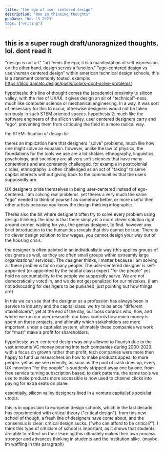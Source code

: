 ```yaml
---
title: "the ego of user centered design"
description: "hmm im thinking thoughts"
pubDate: "Nov 15 2023"
tags: ["writing"]
---
```


## this is a super rough draft/unoragnized thoughts. lol. dont read it

"design is not art"
"art feeds the ego; it is a manifestation of self expression. on the other hand, design serves a function."
"ego-centered design vs user/human centered design"
within american technical design schools, this is a statement commonly touted.
example:
https://blog.damato.design/posts/colors-dont-solve-problems/

hypothesis: this line of thought comes the (academic) proximity to silicon valley, with the rise of UX/UI. it gives design an air of "technical"-ness, much like computer science or mechanical engineering. In a way, it was sort of necessary for this to occur, otherwise designers would not be taken seriously in such STEM oriented spaces.
hypothesis 2: much like the software engineers of the silicon valley, user centered designers carry and "ego", preventing them from critiquing the field in a more radical way.

the STEM-ification of design lol.

theres an implication here that designers "solve" problems, much like how one might solve an equasion. however, unlike the law of physics, the foundations for the tools we use are a lot shakier. ethnography, linguistics, psychology, and sociology are all very soft sciences that have many contentions and are constantly challenged. for example in postcolonial circles, ethnography is often challenged as an act of "taking" to serve capital interests without giving back to the communities that the users supposedly are.

UX designers pride themselves in being user-centered instead of ego-centered. I am solving real problems. yet theres a very much the same "ego" needed to think of yourself as somehow better, or more useful then other artists because you know the design thinking infographic.

Theres also the bit where designers often try to solve every problem using design thinking. the idea is that there simply is a more clever solution right around corner, waiting for you, the genius designer, to find. however any brief introduction to the humanities reveals that this cannot be true. There is no clever design solution to low wages. you cannot design your way out of the housing crisis.

the designer is often painted in an individualistic way (this applies groups of designers as well, as they are often small groups within extreamly large organizations/ services). The designer thinks, I matter because i am solving all these problems for so many people. The user-centered designer is self-appointed (or appointed by the capital class) expert "for the people" yet hold no accountability to the people we supposidly serve. We are not democratically voted in, and we do not get penalized for our mistakes. (i am not advocating for desingers to be punished, just pointing out how things are)

In this we can see that the designer as a profession has always been in service to industry and the capital class. we try to balance "different stakeholders", yet at the end of the day, our boss controls who, how, and where we run our user research. our boss controls how much money is spent on these projects, and ultimalty which stakeholders are more important. under a captialist system, ultimately these companies we work for "must" make a profit for shareholders.

hypothesis: user-centered design was only allowed to flourish due to the vast amounts VC money pouring into tech companies during 2000-2020. with a focus on growth rather then profit, tech companies were more then happy to fund ux researchers on how to make products appeal to more people. yet as we see recently, as soon as the pool of cash dries up, every UX innovtion "for the poeple" is suddenly stripped away one by one. from free service turning subscription based, to dark patterns. the same tools we use to make products more accessible is now used to channel clicks into paying for extra seats on plane.

essentially, silicon valley designers lived in a venture captialist's socialist utopia.

this is in opposition to european design schools, which in the last decade has experimented with critical theory ("critical design"). from this new school of though, a fresh line of designers have come about, and the consensus is clear: critical design sucks. ("who can afford to be critical?"). I think this type of criticism of school is important, as it shows that students are able to reflect on their learning.this ultimately makes their own process stronger and advances thinking in students and the institution alike. (maybe. im waffling in this paragraph)
